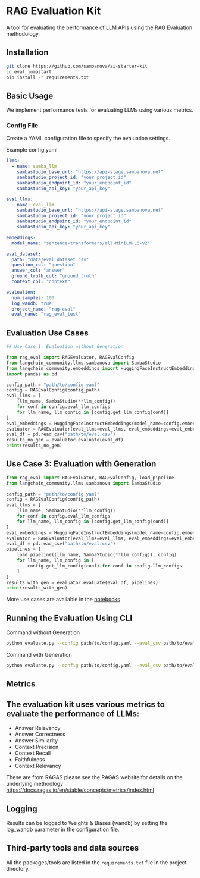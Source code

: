 # RAG Evaluation Kit

A tool for evaluating the performance of LLM APIs using the RAG Evaluation methodology.

## Installation
  
  ```bash
  git clone https://github.com/sambanova/ai-starter-kit
  cd eval_jumpstart
  pip install -r requirements.txt
  ```

## Basic Usage
We implement performance tests for evaluating LLMs using various metrics.

### Config File

Create a YAML configuration file to specify the evaluation settings.

Example config.yaml

```yaml
llms:
  - name: samba_llm
    sambastudio_base_url: "https://api-stage.sambanova.net"
    sambastudio_project_id: "your_project_id"
    sambastudio_endpoint_id: "your_endpoint_id"
    sambastudio_api_key: "your_api_key"

eval_llms:
  - name: eval_llm
    sambastudio_base_url: "https://api-stage.sambanova.net"
    sambastudio_project_id: "your_project_id"
    sambastudio_endpoint_id: "your_endpoint_id"
    sambastudio_api_key: "your_api_key"

embeddings:
  model_name: "sentence-transformers/all-MiniLM-L6-v2"

eval_dataset:
  path: "data/eval_dataset.csv"
  question_col: "question"
  answer_col: "answer"
  ground_truth_col: "ground_truth"
  context_col: "context"

evaluation:
  num_samples: 100
  log_wandb: true
  project_name: "rag-eval"
  eval_name: "rag_eval_test"
```

## Evaluation Use Cases

```python
## Use Case 1: Evaluation without Generation

from rag_eval import RAGEvaluator, RAGEvalConfig
from langchain_community.llms.sambanova import SambaStudio
from langchain_community.embeddings import HuggingFaceInstructEmbeddings
import pandas as pd

config_path = "path/to/config.yaml"
config = RAGEvalConfig(config_path)
eval_llms = [
    (llm_name, SambaStudio(**llm_config))
    for conf in config.eval_llm_configs 
    for llm_name, llm_config in [config.get_llm_config(conf)]
]
eval_embeddings = HuggingFaceInstructEmbeddings(model_name=config.embedding_model_name)
evaluator = RAGEvaluator(eval_llms=eval_llms, eval_embeddings=eval_embeddings, config_yaml_path=config_path)
eval_df = pd.read_csv("path/to/eval.csv")
results_no_gen = evaluator.evaluate(eval_df)
print(results_no_gen)
```

## Use Case 3: Evaluation with Generation

```python
from rag_eval import RAGEvaluator, RAGEvalConfig, load_pipeline
from langchain_community.llms.sambanova import SambaStudio

config_path = "path/to/config.yaml"
config = RAGEvalConfig(config_path)
eval_llms = [
    (llm_name, SambaStudio(**llm_config))
    for conf in config.eval_llm_configs 
    for llm_name, llm_config in [config.get_llm_config(conf)]
]
eval_embeddings = HuggingFaceInstructEmbeddings(model_name=config.embedding_model_name)
evaluator = RAGEvaluator(eval_llms=eval_llms, eval_embeddings=eval_embeddings, config_yaml_path=config_path)
eval_df = pd.read_csv("path/to/eval.csv")
pipelines = [
    load_pipeline((llm_name, SambaStudio(**llm_config)), config)
    for llm_name, llm_config in [
        config.get_llm_config(conf) for conf in config.llm_configs
    ]
]
results_with_gen = evaluator.evaluate(eval_df, pipelines)
print(results_with_gen)
```

More use cases are available in the [notebooks](./notebooks)

## Running the Evaluation Using CLI

Command without Generation

```bash
python evaluate.py --config path/to/config.yaml --eval_csv path/to/eval.csv
```

Command with Generation

```bash
python evaluate.py --config path/to/config.yaml --eval_csv path/to/eval.csv --generation

```

## Metrics

The evaluation kit uses various metrics to evaluate the performance of LLMs:
-
- Answer Relevancy
- Answer Correctness
- Answer Similarity
- Context Precision
- Context Recall
- Faithfulness
- Context Relevancy

These are from RAGAS please see the RAGAS website for details on the underlying methodlogy 
https://docs.ragas.io/en/stable/concepts/metrics/index.html

## Logging

Results can be logged to Weights & Biases (wandb) by setting the log_wandb parameter in the configuration file.

## Third-party tools and data sources

All the packages/tools are listed in the `requirements.txt` file in the project directory.